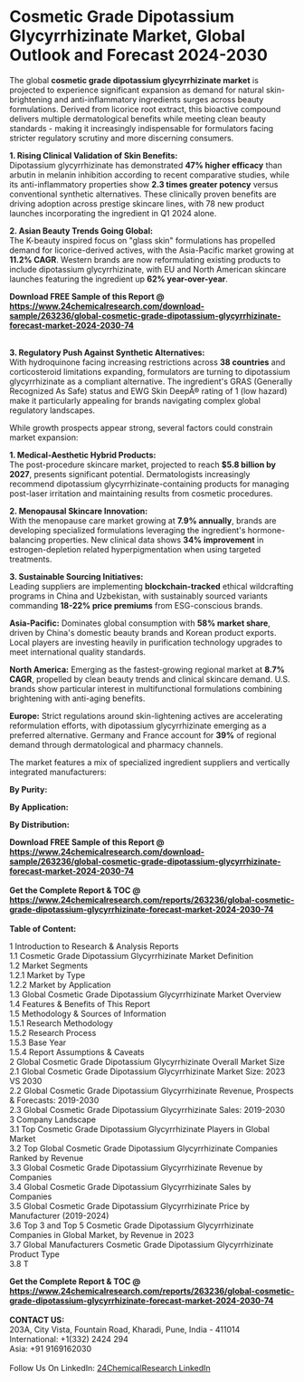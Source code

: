<h1>Cosmetic Grade Dipotassium Glycyrrhizinate Market, Global Outlook and Forecast 2024-2030</h1><p>The global <strong>cosmetic grade dipotassium glycyrrhizinate market</strong> is projected to experience significant expansion as demand for natural skin-brightening and anti-inflammatory ingredients surges across beauty formulations. Derived from licorice root extract, this bioactive compound delivers multiple dermatological benefits while meeting clean beauty standards - making it increasingly indispensable for formulators facing stricter regulatory scrutiny and more discerning consumers.</p><p><strong>1. Rising Clinical Validation of Skin Benefits:</strong><br>
Dipotassium glycyrrhizinate has demonstrated <strong>47% higher efficacy</strong> than arbutin in melanin inhibition according to recent comparative studies, while its anti-inflammatory properties show <strong>2.3 times greater potency</strong> versus conventional synthetic alternatives. These clinically proven benefits are driving adoption across prestige skincare lines, with 78 new product launches incorporating the ingredient in Q1 2024 alone.</p><p><strong>2. Asian Beauty Trends Going Global:</strong><br>
The K-beauty inspired focus on "glass skin" formulations has propelled demand for licorice-derived actives, with the Asia-Pacific market growing at <strong>11.2% CAGR</strong>. Western brands are now reformulating existing products to include dipotassium glycyrrhizinate, with EU and North American skincare launches featuring the ingredient up <strong>62% year-over-year</strong>.</p><div><b>Download FREE Sample of this Report @ 
            <a href="https://www.24chemicalresearch.com/download-sample/263236/global-cosmetic-grade-dipotassium-glycyrrhizinate-forecast-market-2024-2030-74">
            https://www.24chemicalresearch.com/download-sample/263236/global-cosmetic-grade-dipotassium-glycyrrhizinate-forecast-market-2024-2030-74</a></b></div><br><p><strong>3. Regulatory Push Against Synthetic Alternatives:</strong><br>
With hydroquinone facing increasing restrictions across <strong>38 countries</strong> and corticosteroid limitations expanding, formulators are turning to dipotassium glycyrrhizinate as a compliant alternative. The ingredient's GRAS (Generally Recognized As Safe) status and EWG Skin DeepÂ® rating of 1 (low hazard) make it particularly appealing for brands navigating complex global regulatory landscapes.</p><p>While growth prospects appear strong, several factors could constrain market expansion:</p><p><strong>1. Medical-Aesthetic Hybrid Products:</strong><br>
The post-procedure skincare market, projected to reach <strong>$5.8 billion by 2027</strong>, presents significant potential. Dermatologists increasingly recommend dipotassium glycyrrhizinate-containing products for managing post-laser irritation and maintaining results from cosmetic procedures.</p><p><strong>2. Menopausal Skincare Innovation:</strong><br>
With the menopause care market growing at <strong>7.9% annually</strong>, brands are developing specialized formulations leveraging the ingredient's hormone-balancing properties. New clinical data shows <strong>34% improvement</strong> in estrogen-depletion related hyperpigmentation when using targeted treatments.</p><p><strong>3. Sustainable Sourcing Initiatives:</strong><br>
Leading suppliers are implementing <strong>blockchain-tracked</strong> ethical wildcrafting programs in China and Uzbekistan, with sustainably sourced variants commanding <strong>18-22% price premiums</strong> from ESG-conscious brands.</p><p><strong>Asia-Pacific:</strong> Dominates global consumption with <strong>58% market share</strong>, driven by China's domestic beauty brands and Korean product exports. Local players are investing heavily in purification technology upgrades to meet international quality standards.</p><p><strong>North America:</strong> Emerging as the fastest-growing regional market at <strong>8.7% CAGR</strong>, propelled by clean beauty trends and clinical skincare demand. U.S. brands show particular interest in multifunctional formulations combining brightening with anti-aging benefits.</p><p><strong>Europe:</strong> Strict regulations around skin-lightening actives are accelerating reformulation efforts, with dipotassium glycyrrhizinate emerging as a preferred alternative. Germany and France account for <strong>39%</strong> of regional demand through dermatological and pharmacy channels.</p><p>The market features a mix of specialized ingredient suppliers and vertically integrated manufacturers:</p><p><strong>By Purity:</strong></p><p><strong>By Application:</strong></p><p><strong>By Distribution:</strong></p><div><b>Download FREE Sample of this Report @ 
            <a href="https://www.24chemicalresearch.com/download-sample/263236/global-cosmetic-grade-dipotassium-glycyrrhizinate-forecast-market-2024-2030-74">
            https://www.24chemicalresearch.com/download-sample/263236/global-cosmetic-grade-dipotassium-glycyrrhizinate-forecast-market-2024-2030-74</a></b></div><br><div><b>Get the Complete Report & TOC @ 
            <a href="https://www.24chemicalresearch.com/reports/263236/global-cosmetic-grade-dipotassium-glycyrrhizinate-forecast-market-2024-2030-74">
            https://www.24chemicalresearch.com/reports/263236/global-cosmetic-grade-dipotassium-glycyrrhizinate-forecast-market-2024-2030-74</a></b></div><br>
            <b>Table of Content:</b><p>1 Introduction to Research & Analysis Reports<br />
    1.1 Cosmetic Grade Dipotassium Glycyrrhizinate Market Definition<br />
    1.2 Market Segments<br />
        1.2.1 Market by Type<br />
        1.2.2 Market by Application<br />
    1.3 Global Cosmetic Grade Dipotassium Glycyrrhizinate Market Overview<br />
    1.4 Features & Benefits of This Report<br />
    1.5 Methodology & Sources of Information<br />
        1.5.1 Research Methodology<br />
        1.5.2 Research Process<br />
        1.5.3 Base Year<br />
        1.5.4 Report Assumptions & Caveats<br />
2 Global Cosmetic Grade Dipotassium Glycyrrhizinate Overall Market Size<br />
    2.1 Global Cosmetic Grade Dipotassium Glycyrrhizinate Market Size: 2023 VS 2030<br />
    2.2 Global Cosmetic Grade Dipotassium Glycyrrhizinate Revenue, Prospects & Forecasts: 2019-2030<br />
    2.3 Global Cosmetic Grade Dipotassium Glycyrrhizinate Sales: 2019-2030<br />
3 Company Landscape<br />
    3.1 Top Cosmetic Grade Dipotassium Glycyrrhizinate Players in Global Market<br />
    3.2 Top Global Cosmetic Grade Dipotassium Glycyrrhizinate Companies Ranked by Revenue<br />
    3.3 Global Cosmetic Grade Dipotassium Glycyrrhizinate Revenue by Companies<br />
    3.4 Global Cosmetic Grade Dipotassium Glycyrrhizinate Sales by Companies<br />
    3.5 Global Cosmetic Grade Dipotassium Glycyrrhizinate Price by Manufacturer (2019-2024)<br />
    3.6 Top 3 and Top 5 Cosmetic Grade Dipotassium Glycyrrhizinate Companies in Global Market, by Revenue in 2023<br />
    3.7 Global Manufacturers Cosmetic Grade Dipotassium Glycyrrhizinate Product Type<br />
    3.8 T</p><div><b>Get the Complete Report & TOC @ 
            <a href="https://www.24chemicalresearch.com/reports/263236/global-cosmetic-grade-dipotassium-glycyrrhizinate-forecast-market-2024-2030-74">
            https://www.24chemicalresearch.com/reports/263236/global-cosmetic-grade-dipotassium-glycyrrhizinate-forecast-market-2024-2030-74</a></b></div><br><b>CONTACT US:</b><br>
            203A, City Vista, Fountain Road, Kharadi, Pune, India - 411014<br>
            International: +1(332) 2424 294<br>
            Asia: +91 9169162030 <br><br>
            Follow Us On LinkedIn: <a href="https://www.linkedin.com/company/24chemicalresearch/">24ChemicalResearch LinkedIn</a>